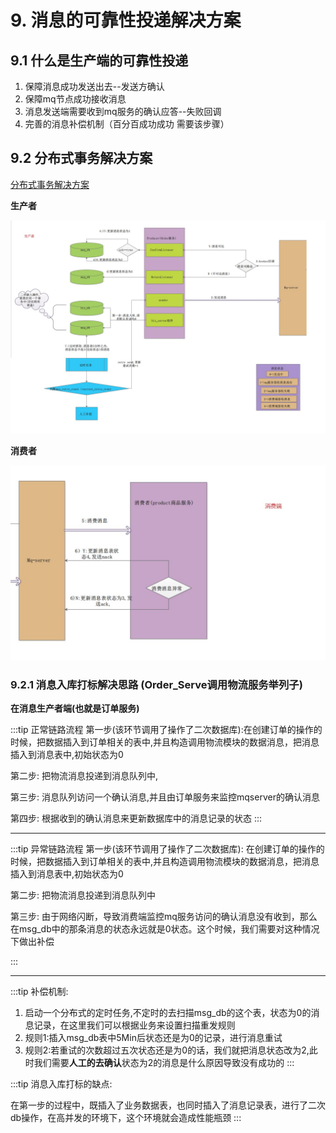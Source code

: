 # 9. 消息的可靠性投递解决方案

## 9.1 什么是生产端的可靠性投递

1. 保障消息成功发送出去--发送方确认
2. 保障mq节点成功接收消息
3. 消息发送端需要收到mq服务的确认应答--失败回调
4. 完善的消息补偿机制（百分百成功成功 需要该步骤）

## 9.2 分布式事务解决方案

<a href="http://101.43.21.33:8888/group1/M00/00/00/CgAQBWGfJ9uAFLjIAACTeTGw5n0138.pdf" text="分布式事务解决方案">分布式事务解决方案</a>


**生产者**

<a data-fancybox title="rabbitmq" href="./image/shengchanzhe.jpg">![rabbitmq](./image/shengchanzhe.jpg)</a>

**消费者**

<a data-fancybox title="rabbitmq" href="./image/xiaofeizhe.jpg">![rabbitmq](./image/xiaofeizhe.jpg)</a>

### 9.2.1 消息入库打标解决思路 (Order_Serve调用物流服务举列子)

**在消息生产者端(也就是订单服务)**

:::tip 正常链路流程
第一步(该环节调用了操作了二次数据库):在创建订单的操作的时候，把数据插入到订单相关的表中,并且构造调用物流模块的数据消息，把消息插入到消息表中,初始状态为0

第二步: 把物流消息投递到消息队列中,

第三步: 消息队列访问一个确认消息,并且由订单服务来监控mqserver的确认消息

第四步: 根据收到的确认消息来更新数据库中的消息记录的状态
:::

------------------

:::tip 异常链路流程
第一步(该环节调用了操作了二次数据库): 在创建订单的操作的时候，把数据插入到订单相关的表中,并且构造调用物流模块的数据消息，把消息插入到消息表中,初始状态为0

第二步: 把物流消息投递到消息队列中

第三步: 由于网络闪断，导致消费端监控mq服务访问的确认消息没有收到，那么在msg_db中的那条消息的状态永远就是0状态。这个时候，我们需要对这种情况下做出补偿

:::

---------------

:::tip 补偿机制:
1. 启动一个分布式的定时任务,不定时的去扫描msg_db的这个表，状态为0的消息记录，在这里我们可以根据业务来设置扫描重发规则
2. 规则1:插入msg_db表中5Min后状态还是为0的记录，进行消息重试
3. 规则2:若重试的次数超过五次状态还是为0的话，我们就把消息状态改为2,此时我们需要**人工的去确认**状态为2的消息是什么原因导致没有成功的
:::


:::tip 消息入库打标的缺点:

在第一步的过程中，既插入了业务数据表，也同时插入了消息记录表，进行了二次db操作，在高并发的环境下，这个环境就会造成性能瓶颈
:::
 